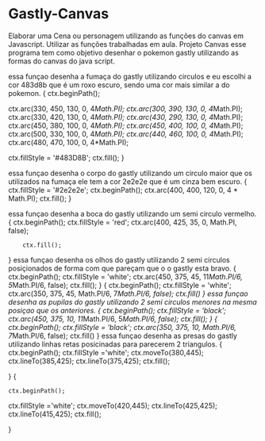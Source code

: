 # Gastly-Canvas
Elaborar uma Cena ou personagem utilizando as funções do canvas em Javascript. Utilizar as funções trabalhadas em aula.
Projeto Canvas 
esse programa tem como objetivo desenhar o pokemon gastly utilizando as formas do canvas do java script.

essa funçao desenha a fumaça do gastly utilizando circulos e eu escolhi a cor 483d8b que é um roxo escuro, sendo uma cor mais similar a do pokemon.
   {
   ctx.beginPath();

ctx.arc(330, 450, 130, 0, 4*Math.PI);
ctx.arc(300, 390, 130, 0, 4*Math.PI);
ctx.arc(330, 420, 130, 0, 4*Math.PI);
ctx.arc(430, 290, 130, 0, 4*Math.PI);
ctx.arc(450, 380, 100, 0, 4*Math.PI);
ctx.arc(450, 400, 100, 0, 4*Math.PI);
ctx.arc(500, 330, 100, 0, 4*Math.PI);
ctx.arc(440, 460, 100, 0, 4*Math.PI);
ctx.arc(480, 470, 100, 0, 4*Math.PI);

   
ctx.fillStyle = '#483D8B';
ctx.fill();
 }
 
 essa funçao desenha o corpo do gastly utilizando um circulo maior que os utilizados na fumaça ele tem a cor 2e2e2e que é um cinza bem escuro.
  {
        ctx.fillStyle = '#2e2e2e';
        ctx.beginPath();
        ctx.arc(400, 400, 120, 0, 4 * Math.PI);
ctx.fill();
      }
      
	  
 essa funçao desenha a boca do gastly utilizando um semi circulo vermelho.
 {
ctx.beginPath();
ctx.fillStyle = 'red';
ctx.arc(400, 425, 35, 0, Math.PI, false);

        ctx.fill();
 }
 essa funçao desenha os olhos do gastly utilizando 2 semi circulos posiçionados de forma com que pareçam que o o gastly esta bravo.
 {
ctx.beginPath();
ctx.fillStyle = 'white';
ctx.arc(450, 375, 45, 11*Math.PI/6, 5*Math.PI/6, false);
ctx.fill();
 }
 {
ctx.beginPath();
ctx.fillStyle = 'white';
ctx.arc(350, 375, 45, Math.PI/6, 7*Math.PI/6, false);
ctx.fill()
}
essa funçao desenha as pupilas do gastly utilizando 2 semi circulos menores na mesma posiçao que os anteriores.
{
ctx.beginPath();
ctx.fillStyle = 'black';
ctx.arc(450, 375, 10, 11*Math.PI/6, 5*Math.PI/6, false);
ctx.fill();
 }
 {
ctx.beginPath();
ctx.fillStyle = 'black';
ctx.arc(350, 375, 10, Math.PI/6, 7*Math.PI/6, false);
ctx.fill()
}
essa funçao desenha as presas do gastly utilizando linhas retas posicinadas para parecerem 2 triangulos.
{
ctx.beginPath();
ctx.fillStyle ='white';
    ctx.moveTo(380,445);
    ctx.lineTo(385,425);
    ctx.lineTo(375,425);
    ctx.fill();
 
}
{

    ctx.beginPath();
ctx.fillStyle ='white';
    ctx.moveTo(420,445);
    ctx.lineTo(425,425);
    ctx.lineTo(415,425);
    ctx.fill();
 
}
